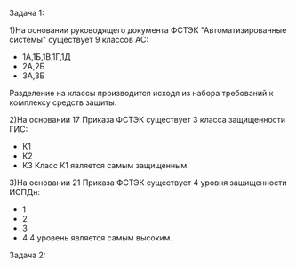 Задача 1:

1)На основании руководящего документа ФСТЭК "Автоматизированные системы" существует 9 классов АС:
- 1А,1Б,1В,1Г,1Д
- 2А,2Б
- 3А,3Б

Разделение на классы производится исходя из набора требований к комплексу средств защиты.

2)На основании 17 Приказа ФСТЭК существует 3 класса защищенности ГИС:
- К1
- К2
- К3
Класс К1 является самым защищенным.

3)На основании 21 Приказа ФСТЭК существует 4 уровня защищенности ИСПДн:
- 1
- 2
- 3
- 4
4 уровень является самым высоким.


Задача 2:

